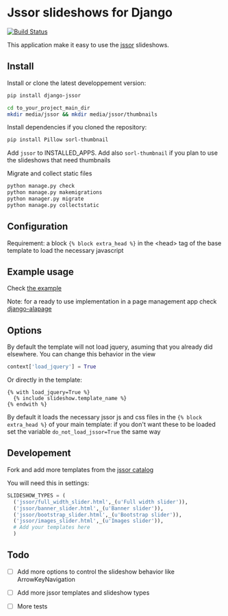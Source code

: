 Jssor slideshows for Django
==============

[![Build Status](https://travis-ci.org/synw/django-jssor.svg?branch=master)](https://travis-ci.org/synw/django-jssor)

This application make it easy to use the [jssor](http://jssor.com/) slideshows.

Install
--------------

Install or clone the latest developpement version:

  ```bash
pip install django-jssor
  ```

  ```bash
cd to_your_project_main_dir
mkdir media/jssor && mkdir media/jssor/thumbnails
  ```

Install dependencies if you cloned the repository:

  ```bash
pip install Pillow sorl-thumbnail
  ```

Add `jssor` to INSTALLED_APPS. Add also `sorl-thumbnail` if you plan to use the slideshows that need thumbnails

Migrate and collect static files
		
  ```bash
python manage.py check
python manage.py makemigrations
python manager.py migrate
python manage.py collectstatic
  ```

Configuration
--------------

Requirement: a block `{% block extra_head %}` in the \<head\> tag of the base template to load the 
necessary javascript

Example usage
--------------

Check [the example](example)

Note: for a ready to use implementation in a page management app check [django-alapage](https://github.com/synw/django-alapage)

Options
--------------

By default the template will not load jquery, asuming that you already did elsewhere. You can change this behavior in the view

  ```python
context['load_jquery'] = True
  ```

Or directly in the template:

  ```django
{% with load_jquery=True %}
	{% include slideshow.template_name %}
{% endwith %}
  ```

By default it loads the necessary jssor js and css files in the `{% block extra_head %}` of your main template: if you don't want these to be loaded set the variable `do_not_load_jssor=True` the same way

Developement
--------------

Fork and add more templates from the [jssor catalog](http://jssor.com/demos/) 

You will need this in settings:

  ```python
SLIDESHOW_TYPES = (
	('jssor/full_width_slider.html',_(u'Full width slider')),
	('jssor/banner_slider.html',_(u'Banner slider')),
	('jssor/bootstrap_slider.html',_(u'Bootstrap slider')),
	('jssor/images_slider.html',_(u'Images slider')),
	# Add your templates here
	)
  ```

Todo
--------------

- [ ] Add more options to control the slideshow behavior like ArrowKeyNavigation
- [ ] Add more jssor templates and slideshow types
- [ ] More tests

